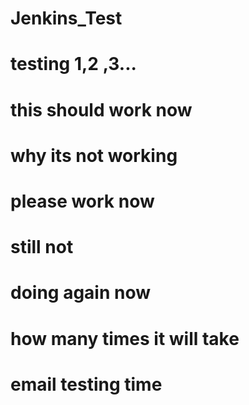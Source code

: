 # Jenkins_Test
# testing 1,2 ,3...
# this should work now
# why its not working
# please work now
# still not
# doing again now
# how many times it will take
# email testing time
